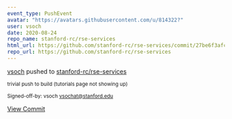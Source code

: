 ```yaml
---
event_type: PushEvent
avatar: "https://avatars.githubusercontent.com/u/814322?"
user: vsoch
date: 2020-08-24
repo_name: stanford-rc/rse-services
html_url: https://github.com/stanford-rc/rse-services/commit/27be6f3afc8ec65b93f47197c51045ff0daccdbc
repo_url: https://github.com/stanford-rc/rse-services
---
```


<a href='https://github.com/vsoch' target='_blank'>vsoch</a> pushed to <a href='https://github.com/stanford-rc/rse-services' target='_blank'>stanford-rc/rse-services</a>

<small>trivial push to build (tutorials page not showing up)

Signed-off-by: vsoch <vsochat@stanford.edu></small>

<a href='https://github.com/stanford-rc/rse-services/commit/27be6f3afc8ec65b93f47197c51045ff0daccdbc' target='_blank'>View Commit</a>